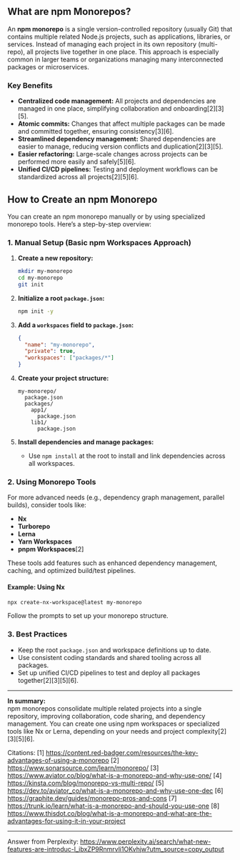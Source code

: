 ## What are npm Monorepos?

An **npm monorepo** is a single version-controlled repository (usually Git) that contains multiple related Node.js projects,
such as applications, libraries, or services. Instead of managing each project in its own repository (multi-repo), all
projects live together in one place. This approach is especially common in larger teams or organizations managing many
interconnected packages or microservices.

### Key Benefits

- **Centralized code management:** All projects and dependencies are managed in one place, simplifying collaboration and
  onboarding[2][3][5].
- **Atomic commits:** Changes that affect multiple packages can be made and committed together, ensuring consistency[3][6].
- **Streamlined dependency management:** Shared dependencies are easier to manage, reducing version conflicts and
  duplication[2][3][5].
- **Easier refactoring:** Large-scale changes across projects can be performed more easily and safely[5][6].
- **Unified CI/CD pipelines:** Testing and deployment workflows can be standardized across all projects[2][5][6].

## How to Create an npm Monorepo

You can create an npm monorepo manually or by using specialized monorepo tools. Here’s a step-by-step overview:

### 1. **Manual Setup (Basic npm Workspaces Approach)**

1. **Create a new repository:**

   ```sh
   mkdir my-monorepo
   cd my-monorepo
   git init
   ```

2. **Initialize a root `package.json`:**

   ```sh
   npm init -y
   ```

3. **Add a `workspaces` field to `package.json`:**

   ```json
   {
     "name": "my-monorepo",
     "private": true,
     "workspaces": ["packages/*"]
   }
   ```

4. **Create your project structure:**

   ```
   my-monorepo/
     package.json
     packages/
       app1/
         package.json
       lib1/
         package.json
   ```

5. **Install dependencies and manage packages:**
   - Use `npm install` at the root to install and link dependencies across all workspaces.

### 2. **Using Monorepo Tools**

For more advanced needs (e.g., dependency graph management, parallel builds), consider tools like:

- **Nx**
- **Turborepo**
- **Lerna**
- **Yarn Workspaces**
- **pnpm Workspaces**[2]

These tools add features such as enhanced dependency management, caching, and optimized build/test pipelines.

#### Example: Using Nx

```sh
npx create-nx-workspace@latest my-monorepo
```

Follow the prompts to set up your monorepo structure.

### 3. **Best Practices**

- Keep the root `package.json` and workspace definitions up to date.
- Use consistent coding standards and shared tooling across all packages.
- Set up unified CI/CD pipelines to test and deploy all packages together[2][3][5][6].

---

**In summary:**  
npm monorepos consolidate multiple related projects into a single repository, improving collaboration, code sharing, and
dependency management. You can create one using npm workspaces or specialized tools like Nx or Lerna, depending on your needs
and project complexity[2][3][5][6].

Citations: [1] https://content.red-badger.com/resources/the-key-advantages-of-using-a-monorepo [2]
https://www.sonarsource.com/learn/monorepo/ [3] https://www.aviator.co/blog/what-is-a-monorepo-and-why-use-one/ [4]
https://kinsta.com/blog/monorepo-vs-multi-repo/ [5] https://dev.to/aviator_co/what-is-a-monorepo-and-why-use-one-dec [6]
https://graphite.dev/guides/monorepo-pros-and-cons [7] https://trunk.io/learn/what-is-a-monorepo-and-should-you-use-one [8]
https://www.thisdot.co/blog/what-is-a-monorepo-and-what-are-the-advantages-for-using-it-in-your-project

---

Answer from Perplexity:
https://www.perplexity.ai/search/what-new-features-are-introduc-l_ibxZP9Rnmrvli1OKvhjw?utm_source=copy_output
